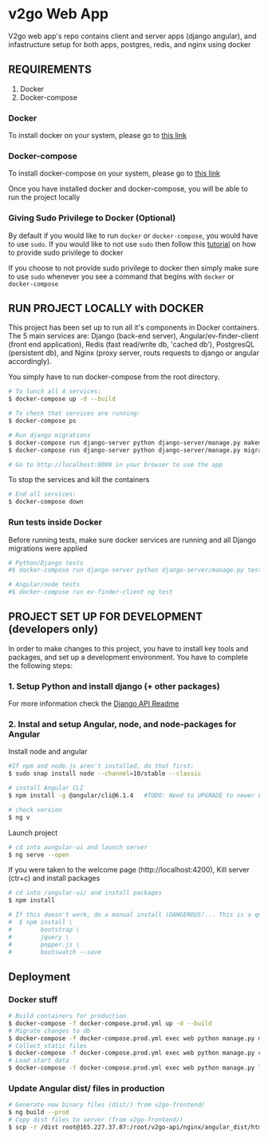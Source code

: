 # v2go Web App
V2go web app's repo contains client and server apps (django angular), and infastructure setup for both apps, postgres, redis, and nginx using docker 

## REQUIREMENTS
1. Docker
2. Docker-compose

### Docker
To install docker on your system, please go to [this link](https://docs.docker.com/install/)

### Docker-compose
To install docker-compose on your system, please go to [this link](https://docs.docker.com/compose/install/)

Once you have installed docker and docker-compose, you will be able to run the project locally

### Giving Sudo Privilege to Docker (Optional)
By default if you would like to run `docker` or `docker-compose`, you would have to use `sudo`.
If you would like to not use `sudo` then follow this [tutorial](https://docs.docker.com/install/linux/linux-postinstall/) on how to provide sudo privilege to docker

If you choose to not provide sudo privilege to docker then simply make sure to use `sudo` whenever you see a command that begins with `docker` or `docker-compose`

## RUN PROJECT LOCALLY with DOCKER
This project has been set up to run all it's components in Docker containers. The 5 main services are: Django (back-end server), Angular/ev-finder-client (front end application), Redis (fast read/write db, 'cached db'), PostgresQL (persistent db), and Nginx (proxy server, routs requests to django or angular accordingly). 

You simply have to run docker-compose from the root directory. 
```bash
# To lunch all 4 services:
$ docker-compose up -d --build

# To check that services are running:
$ docker-compose ps 

# Run django migrations
$ docker-compose run django-server python django-server/manage.py makemigrations
$ docker-compose run django-server python django-server/manage.py migrate

# Go to http://localhost:8080 in your browser to use the app
```

To stop the services and kill the containers
```bash
# End all services:
$ docker-compose down
```

### Run tests inside Docker
Before running tests, make sure docker services are running and all Django migrations were applied
```bash
# Python/Django tests
#$ docker-compose run django-server python django-server/manage.py test <file-name>.tests

# Angular/node tests
#$ docker-compose run ev-finder-client ng test
```

## PROJECT SET UP FOR DEVELOPMENT (developers only)
In order to make changes to this project, you have to install key tools and packages, and set up a development environment. You have to complete the following steps:

### 1. Setup Python and install django (+ other packages)
For more information check the [Django API Readme](django-server/api_django/README_API.md)


### 2. Instal and setup Angular, node, and node-packages for Angular
Install node and angular
```bash
#If npm and node.js aren't installed, do that first:
$ sudo snap install node --channel=10/stable --classic

# install Angular CLI
$ npm install -g @angular/cli@6.1.4   #TODO: Need to UPGRADE to newer LTE 

# check version
$ ng v
```

Launch project
```bash 
# cd into aungular-ui and launch server
$ ng serve --open
```

If you were taken to the welcome page (http://localhost:4200), Kill server (ctr+c) and install packages
```bash
# cd into /angular-ui/ and install packages
$ npm install

# If this doesn't work, do a manual install (DANGEROUS!... This is a quick fix, make the other work instead)
#  $ npm install \
#        bootstrap \
#        jquery \
#        popper.js \
#        bootswatch --save
```

## Deployment

### Docker stuff
```bash
# Build containers for production
$ docker-compose -f docker-compose.prod.yml up -d --build
# Migrate changes to db
$ docker-compose -f docker-compose.prod.yml exec web python manage.py migrate --noinput
# Collect static files
$ docker-compose -f docker-compose.prod.yml exec web python manage.py collectstatic --no-input --clear
# Load start data
$ docker-compose -f docker-compose.prod.yml exec web python manage.py loaddata fixtures/alpha_data.json
```

### Update Angular dist/ files in production
```bash
# Generate new binary files (dist/) from v2go-frontend/
$ ng build --prod
# Copy dist files to server (from v2go-frontend/)
$ scp -r /dist root@165.227.37.87:/root/v2go-api/nginx/angular_dist/html
```